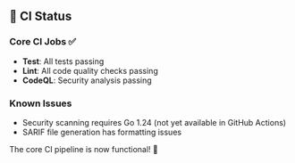 ## 🎉 CI Status

### Core CI Jobs ✅
- **Test**: All tests passing
- **Lint**: All code quality checks passing  
- **CodeQL**: Security analysis passing

### Known Issues
- Security scanning requires Go 1.24 (not yet available in GitHub Actions)
- SARIF file generation has formatting issues

The core CI pipeline is now functional! 🚀
